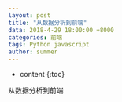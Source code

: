 ```yaml
---
layout: post
title: "从数据分析到前端"
data: 2018-4-29 18:00:00 +8000
categories: 前端
tags: Python javascript
author: summer
---
```


* content
{:toc}

从数据分析到前端


##
